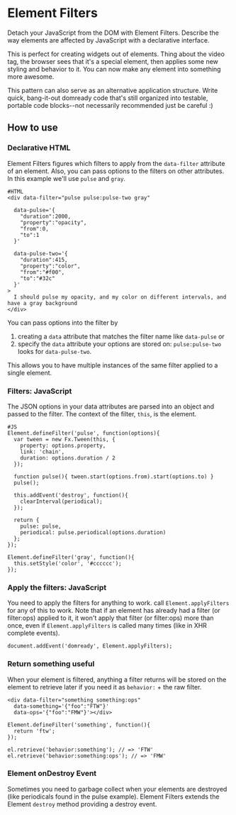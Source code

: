 Element Filters
===============

Detach your JavaScript from the DOM with Element Filters. Describe the way elements are affected by JavaScript with a declarative interface.

This is perfect for creating widgets out of elements.  Thing about the video tag, the browser sees that it's a special element, then applies some new styling and behavior to it.  You can now make any element into something more awesome.

This pattern can also serve as an alternative application structure.  Write quick, bang-it-out domready code that's still organized into testable, portable code blocks--not necessarily recommended just be careful :)

How to use
----------

### Declarative HTML

Element Filters figures which filters to apply from the `data-filter` attribute of an element.  Also, you can pass options to the filters on other attributes.  In this example we'll use `pulse` and `gray`.  

    #HTML
    <div data-filter="pulse pulse:pulse-two gray"

      data-pulse='{
        "duration":2000,
        "property":"opacity",
        "from":0,
        "to":1 
      }'

      data-pulse-two='{
        "duration":415,
        "property":"color",
        "from":"#f00",
        "to":"#32c"
      }'
    >
      I should pulse my opacity, and my color on different intervals, and have a gray background
    </div>

You can pass options into the filter by

1. creating a `data` attribute that matches the filter name like `data-pulse` or
2. specify the `data` attribute your options are stored on: `pulse:pulse-two` looks for `data-pulse-two`.

This allows you to have multiple instances of the same filter applied to a single element.

### Filters: JavaScript

The JSON options in your data attributes are parsed into an object and passed to the filter.  The context of the filter, `this`, is the element.

    #JS
    Element.defineFilter('pulse', function(options){
      var tween = new Fx.Tween(this, {
        property: options.property,
        link: 'chain',
        duration: options.duration / 2
      });

      function pulse(){ tween.start(options.from).start(options.to) }
      pulse();

      this.addEvent('destroy', function(){
        clearInterval(periodical);
      });

      return {
        pulse: pulse, 
        periodical: pulse.periodical(options.duration)
      };
    });
    
    Element.defineFilter('gray', function(){
      this.setStyle('color', '#cccccc');
    });

### Apply the filters: JavaScript

You need to apply the filters for anything to work. call `Element.applyFilters` for any of this to work.  Note that if an element has already had a filter (or filter:ops) applied to it, it won't apply that filter (or filter:ops) more than once, even if `Element.applyFilters` is called many times (like in XHR complete events).

    document.addEvent('domready', Element.applyFilters);

### Return something useful

When your element is filtered, anything a filter returns will be stored on the element to retrieve later if you need it as `behavior:` + the raw filter.

    <div data-filter="something something:ops"
      data-something='{"foo":"FTW"}'
      data-ops='{"foo":"FMW"}'></div>

    Element.defineFilter('something', function(){
      return 'ftw';
    });
    
    el.retrieve('behavior:something'); // => 'FTW'
    el.retrieve('behavior:something:ops'); // => 'FMW'

### Element onDestroy Event

Sometimes you need to garbage collect when your elements are destroyed (like periodicals found in the pulse example).  Element Filters extends the Element `destroy` method providing a destroy event.
